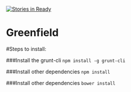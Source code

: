 [![Stories in Ready](https://badge.waffle.io/desertsharks/greenfield.png?label=ready&title=Ready)](https://waffle.io/desertsharks/greenfield)
# Greenfield

#Steps to install:

###Install the grunt-cli
  `npm install -g grunt-cli`

###Install other dependencies
  `npm install`

###Install other dependencies
  `bower install`
